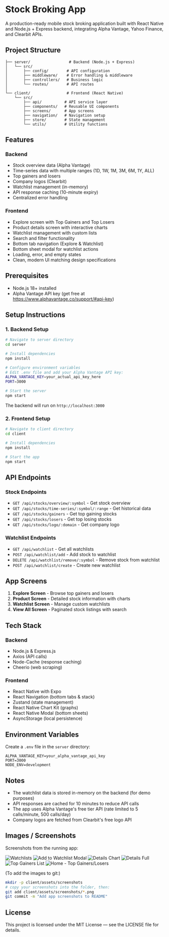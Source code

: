 # Stock Broking App

A production-ready mobile stock broking application built with React Native and Node.js + Express backend, integrating Alpha Vantage, Yahoo Finance, and Clearbit APIs.

## Project Structure

```
├── server/                 # Backend (Node.js + Express)
│   └── src/
│       ├── config/        # API configuration
│       ├── middleware/    # Error handling & middleware
│       ├── controllers/   # Business logic
│       └── routes/        # API routes
│
└── client/                # Frontend (React Native)
    └── src/
        ├── api/          # API service layer
        ├── components/   # Reusable UI components
        ├── screens/      # App screens
        ├── navigation/   # Navigation setup
        ├── store/        # State management
        └── utils/        # Utility functions
```

## Features

### Backend
- Stock overview data (Alpha Vantage)
- Time-series data with multiple ranges (1D, 1W, 1M, 3M, 6M, 1Y, ALL)
- Top gainers and losers
- Company logos (Clearbit)
- Watchlist management (in-memory)
- API response caching (10-minute expiry)
- Centralized error handling

### Frontend
- Explore screen with Top Gainers and Top Losers
- Product details screen with interactive charts
- Watchlist management with custom lists
- Search and filter functionality
- Bottom tab navigation (Explore & Watchlist)
- Bottom sheet modal for watchlist actions
- Loading, error, and empty states
- Clean, modern UI matching design specifications

## Prerequisites

- Node.js 18+ installed
- Alpha Vantage API key (get free at https://www.alphavantage.co/support/#api-key)

## Setup Instructions

### 1. Backend Setup

```bash
# Navigate to server directory
cd server

# Install dependencies
npm install

# Configure environment variables
# Edit .env file and add your Alpha Vantage API key:
ALPHA_VANTAGE_KEY=your_actual_api_key_here
PORT=3000

# Start the server
npm start
```

The backend will run on `http://localhost:3000`

### 2. Frontend Setup

```bash
# Navigate to client directory
cd client

# Install dependencies
npm install

# Start the app
npm start
```

## API Endpoints

### Stock Endpoints
- `GET /api/stocks/overview/:symbol` - Get stock overview
- `GET /api/stocks/time-series/:symbol/:range` - Get historical data
- `GET /api/stocks/gainers` - Get top gaining stocks
- `GET /api/stocks/losers` - Get top losing stocks
- `GET /api/stocks/logo/:domain` - Get company logo

### Watchlist Endpoints
- `GET /api/watchlist` - Get all watchlists
- `POST /api/watchlist/add` - Add stock to watchlist
- `DELETE /api/watchlist/remove/:symbol` - Remove stock from watchlist
- `POST /api/watchlist/create` - Create new watchlist

## App Screens

1. **Explore Screen** - Browse top gainers and losers
2. **Product Screen** - Detailed stock information with charts
3. **Watchlist Screen** - Manage custom watchlists
4. **View All Screen** - Paginated stock listings with search

## Tech Stack

### Backend
- Node.js & Express.js
- Axios (API calls)
- Node-Cache (response caching)
- Cheerio (web scraping)

### Frontend
- React Native with Expo
- React Navigation (bottom tabs & stack)
- Zustand (state management)
- React Native Chart Kit (graphs)
- React Native Modal (bottom sheets)
- AsyncStorage (local persistence)

## Environment Variables

Create a `.env` file in the `server` directory:

```env
ALPHA_VANTAGE_KEY=your_alpha_vantage_api_key
PORT=3000
NODE_ENV=development
```

## Notes

- The watchlist data is stored in-memory on the backend (for demo purposes)
- API responses are cached for 10 minutes to reduce API calls
- The app uses Alpha Vantage's free tier API (rate limited to 5 calls/minute, 500 calls/day)
- Company logos are fetched from Clearbit's free logo API

## Images / Screenshots

Screenshots from the running app:

![Watchlists](assets/screenshots/watchlists.png)
![Add to Watchlist Modal](assets/screenshots/add-watchlist-modal.png)
![Details Chart](assets/screenshots/details-chart.png)
![Details Full](assets/screenshots/details-full.png)
![Top Gainers List](assets/screenshots/top-gainers-list.png)
![Home - Top Gainers/Losers](assets/screenshots/home.png)

(To add the images to git:)
```bash
mkdir -p client/assets/screenshots
# copy your screenshots into the folder, then:
git add client/assets/screenshots/*.png
git commit -m "Add app screenshots to README"
```

## License

This project is licensed under the MIT License — see the LICENSE file for details.
